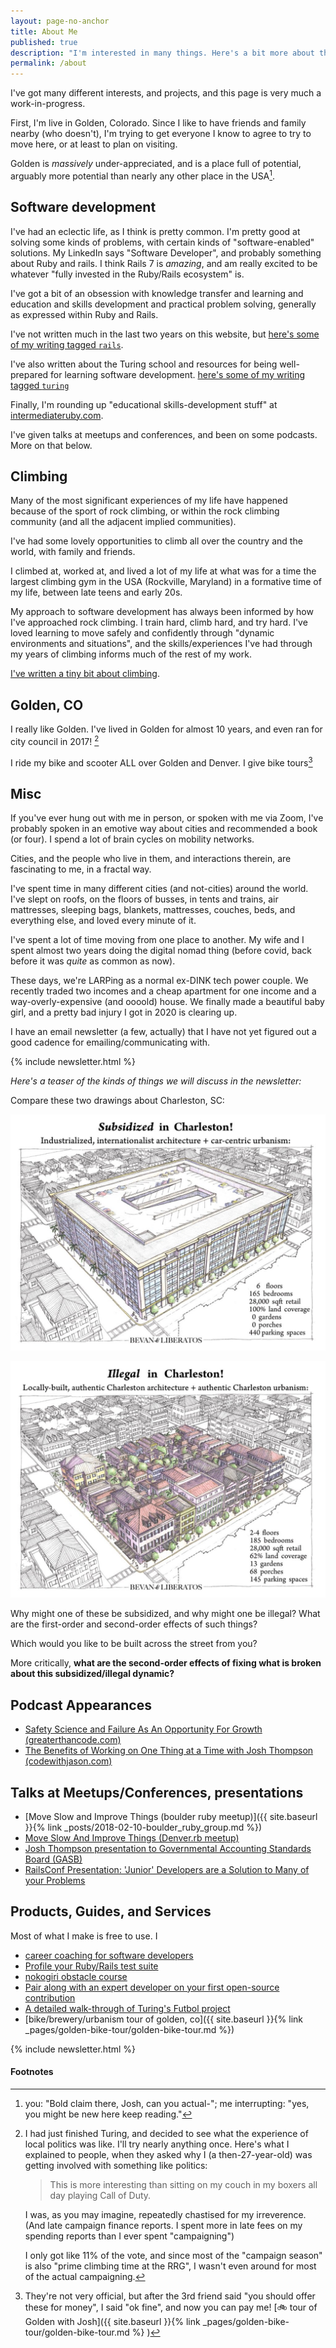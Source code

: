 ```yaml
---
layout: page-no-anchor
title: About Me
published: true
description: "I'm interested in many things. Here's a bit more about them. "
permalink: /about
---
```


I've got many different interests, and projects, and this page is very much a work-in-progress.

First, I'm live in Golden, Colorado. Since I like to have friends and family nearby (who doesn't), I'm trying to get everyone I know to agree to try to move here, or at least to plan on visiting. 

Golden is _massively_ under-appreciated, and is a place full of potential, arguably more potential than nearly any other place in the USA[^bold-claim].

[^bold-claim]: you: "Bold claim there, Josh, can you actual-"; me interrupting: "yes, you might be new here keep reading."

## Software development

I've had an eclectic life, as I think is pretty common. I'm pretty good at solving some kinds of problems, with certain kinds of "software-enabled" solutions. My LinkedIn says "Software Developer", and probably something about Ruby and rails. I think Rails 7 is _amazing_, and am really excited to be whatever "fully invested in the Ruby/Rails ecosystem" is. 

I've got a bit of an obsession with knowledge transfer and learning and education and skills development and practical problem solving, generally as expressed within Ruby and Rails. 

I've not written much in the last two years on this website, but [here's some of my writing tagged `rails`](http://josh.works/tags#rails). 

I've also written about the Turing school and resources for being well-prepared for learning software development. [here's some of my writing tagged `turing`](http://josh.works/tags#turing)

Finally, I'm rounding up "educational skills-development stuff" at [intermediateruby.com](https://intermediateruby.com). 

I've given talks at meetups and conferences, and been on some podcasts. More on that below. 

## Climbing

Many of the most significant experiences of my life have happened because of the sport of rock climbing, or within the rock climbing community (and all the adjacent implied communities). 

I've had some lovely opportunities to climb all over the country and the world, with family and friends. 

I climbed at, worked at, and lived a lot of my life at what was for a time the largest climbing gym in the USA (Rockville, Maryland) in a formative time of my life, between late teens and early 20s. 

My approach to software development has always been informed by how I've approached rock climbing. I train hard, climb hard, and try hard. I've loved learning to move safely and confidently through "dynamic environments and situations", and the skills/experiences I've had through my years of climbing informs much of the rest of my work.

[I've written a tiny bit about climbing](http://josh.works/tags#climbing).

## Golden, CO

I really like Golden. I've lived in Golden for almost 10 years, and even ran for city council in 2017! [^running-for-council]

I ride my bike and scooter ALL over Golden and Denver. I give bike tours[^bike-tour]

[^bike-tour]: They're not very official, but after the 3rd friend said "you should offer these for money", I said "ok fine", and now you can pay me! [🚲 tour of Golden with Josh]({{ site.baseurl }}{% link _pages/golden-bike-tour/golden-bike-tour.md %} )

## Misc

If you've ever hung out with me in person, or spoken with me via Zoom, I've probably spoken in an emotive way about cities and recommended a book (or four). I spend a lot of brain cycles on mobility networks.

Cities, and the people who live in them, and interactions therein, are fascinating to me, in a fractal way.

I've spent time in many different cities (and not-cities) around the world. I've slept on roofs, on the floors of busses, in tents and trains, air mattresses, sleeping bags, blankets, mattresses, couches, beds, and everything else, and loved every minute of it. 

I've spent a lot of time moving from one place to another. My wife and I spent almost two years doing the digital nomad thing (before covid, back before it was _quite_ as common as now). 

These days, we're LARPing as a normal ex-DINK tech power couple. We recently traded two incomes and a cheap apartment for one income and a way-overly-expensive (and oooold) house. We finally made a beautiful baby girl, and a pretty bad injury I got in 2020 is clearing up. 


I have an email newsletter (a few, actually) that I have not yet figured out a good cadence for emailing/communicating with.

{% include newsletter.html %}

_Here's a teaser of the kinds of things we will discuss in the newsletter:_

Compare these two drawings about Charleston, SC:

![subsidized and ugly](/images_2020/subsidized.jpeg)

![illegal but beautiful](/images_2020/illegal.jpg)

Why might one of these be subsidized, and why might one be illegal? What are the first-order and second-order effects of such things?

Which would you like to be built across the street from you?

More critically, **what are the second-order effects of fixing what is broken about this subsidized/illegal dynamic?**

## Podcast Appearances

- [Safety Science and Failure As An Opportunity For Growth (greaterthancode.com)](https://www.greaterthancode.com/safety-science-and-failure-as-an-opportunity)
- [The Benefits of Working on One Thing at a Time with Josh Thompson (codewithjason.com)](https://www.codewithjason.com/rails-with-jason-podcast/episodes/106-the-benefits-of-working-on-one-thing-at-a-time-with-josh-thompson-ngjOtBGg/)

## Talks at Meetups/Conferences, presentations

- [Move Slow and Improve Things (boulder ruby meetup)]({{ site.baseurl }}{% link _posts/2018-02-10-boulder_ruby_group.md %})
- [Move Slow And Improve Things (Denver.rb meetup)](https://josh.works/denverrb)
- [Josh Thompson presentation to Governmental Accounting Standards Board (GASB)](https://josh.works/gasb)
- [RailsConf Presentation: 'Junior' Developers are a Solution to Many of your Problems](https://josh.works/railsconf)


## Products, Guides, and Services

Most of what I make is free to use. I 

- [career coaching for software developers](https://github.com/sponsors/josh-works)
- [Profile your Ruby/Rails test suite](https://www.intermediateruby.com/let-josh-audit-and-improve-your-test-suite)
- [nokogiri obstacle course](https://github.com/josh-works/intermediate_ruby_obstacle_course/tree/master/nokogiri)
- [Pair along with an expert developer on your first open-source contribution](https://www.intermediateruby.com/make-oss-contributions-part-0-introduction)
- [A detailed walk-through of Turing's Futbol project](https://github.com/josh-works/futbol)
- [bike/brewery/urbanism tour of golden, co]({{ site.baseurl }}{% link _pages/golden-bike-tour/golden-bike-tour.md %})



[^irl]: [I]n [R]eal [L]ife


{% include newsletter.html %}

#### Footnotes

[^time-is-short]: "things" today move at a glacial pace compared to other times/contexts. I have always been very aware of the shortness and frailty of life, in a way that has lead me to feel a bit different from many around me. I blame various formative life experiences for this fact. But in 2022, I think it's safe to assume that many, many more people can understand my generalized sense of urgency.

[^running-for-council]: I had just finished Turing, and decided to see what the experience of local politics was like. I'll try nearly anything once. Here's what I explained to people, when they asked why I (a then-27-year-old) was getting involved with something like politics:

    > This is more interesting than sitting on my couch in my boxers all day playing Call of Duty.

    I was, as you may imagine, repeatedly chastised for my irreverence. (And late campaign finance reports. I spent more in late fees on my spending reports than I ever spent "campaigning")
    
    I only got like 11% of the vote, and since most of the "campaign season" is also "prime climbing time at the RRG", I wasn't even around for most of the actual campaigning. 
    